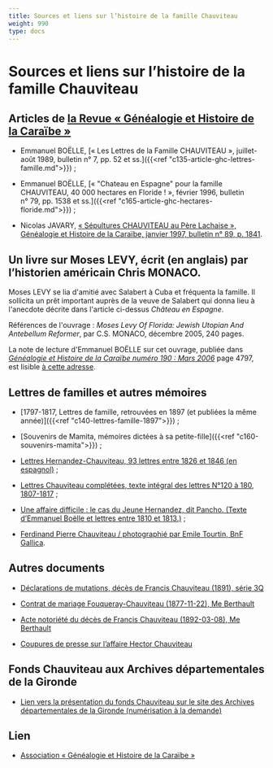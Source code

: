 ```yaml
---
title: Sources et liens sur l’histoire de la famille Chauviteau
weight: 990
type: docs
---
```


# Sources et liens sur l’histoire de la famille Chauviteau

## Articles de [la Revue « Généalogie et Histoire de la Caraïbe »](https://www.ghcaraibe.org/)

- Emmanuel BOËLLE, [« Les Lettres de la Famille CHAUVITEAU », juillet-août 1989, bulletin n° 7, pp. 52 et ss.]({{<ref "c135-article-ghc-lettres-famille.md">}}) ;

- Emmanuel BOËLLE, [« "Chateau en Espagne" pour la famille CHAUVITEAU, 40 000 hectares en Floride ! », février 1996, bulletin n° 79, pp. 1538 et ss.]({{<ref "c165-article-ghc-hectares-floride.md">}}) ;

- Nicolas JAVARY, [« Sépultures CHAUVITEAU au Père Lachaise », Généalogie et Histoire de la Caraïbe, janvier 1997, bulletin n° 89, p. 1841](https://www.ghcaraibe.org/bul/ghc089/p1841.html).

## Un livre sur Moses LEVY, écrit (en anglais) par l’historien américain Chris MONACO.

Moses LEVY se lia d'amitié avec Salabert à Cuba et fréquenta la famille. Il sollicita un prêt important auprès de la veuve de Salabert qui donna lieu à l'anecdote décrite dans l'article ci-dessus *Château en Espagne*.

Références de l'ouvrage : *Moses Levy Of Florida: Jewish Utopian And Antebellum Reformer*, par C.S. MONACO, décembre 2005, 240 pages.

La note de lecture d'Emmanuel BOËLLE sur cet ouvrage, publiée dans [*Généalogie et Histoire de la Caraïbe numéro 190 : Mars 2006*](https://www.ghcaraibe.org/bul/ghc190/som190.html) page 4797, est lisible [à cette adresse](/docs/p4797.pdf).

## Lettres de familles et autres mémoires

- [1797-1817, Lettres de famille, retrouvées en 1897 (et publiées la même année)]({{<ref "c140-lettres-famille-1897">}}) ;

- [Souvenirs de Mamita, mémoires dictées à sa petite-fille]({{<ref "c160-souvenirs-mamita">}}) ;

- [Lettres Hernandez-Chauviteau, 93 lettres entre 1826 et 1846 (en espagnol)](/docs/Lettres_Hernandez.pdf) ;

- [Lettres Chauviteau complétées, texte intégral des lettres N°120 à 180, 1807-1817](/docs/Lettres_Chauviteau_complement.pdf) ;

- [Une affaire difficile : le cas du Jeune Hernandez, dit Pancho. (Texte d’Emmanuel Boëlle et lettres entre 1810 et 1813.)](/docs/boelle_affaire_difficile_hernandez.pdf) ;

- [Ferdinand Pierre Chauviteau / photographié par Emile Tourtin, BnF Gallica](https://gallica.bnf.fr/ark:/12148/btv1b8450924z).

## Autres documents

- [Déclarations de mutations, décès de Francis Chauviteau (1891), série 3Q](/docs/D%C3%A9claration%20mutation%20d%C3%A9c%C3%A8s%20Francis%20Chauviteau%201891%20s%C3%A9rie%203Q.zip)

- [Contrat de mariage Fouqueray-Chauviteau (1877-11-22), Me Berthault](/docs/contrat%20de%20mariage%20Fouqueray%20Chauviteau%201877%2011%2022%20Me%20Berthault.zip)

- [Acte notoriété du décès de Francis Chauviteau (1892-03-08), Me Berthault](/docs/Acte%20notori%C3%A9t%C3%A9%20d%C3%A9c%C3%A8s%20Francis%20Chauviteau%201892%2003%2008%20Me%20Berthault.zip)

- [Coupures de presse sur l’affaire Hector Chauviteau](/docs/Affaire%20Hector%20Chauviteau.pdf)

## Fonds Chauviteau aux Archives départementales de la Gironde

- [Lien vers la présentation du fonds Chauviteau sur le site des Archives départementales de la Gironde (numérisation à la demande)](https://archives.gironde.fr/archive/fonds/FRAD033_IR_113J/view:fonds/n:3)

## Lien

-  [Association « Généalogie et Histoire de la Caraïbe »](https://www.ghcaraibe.org/)